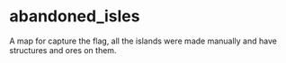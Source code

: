 # abandoned_isles
A map for capture the flag, all the islands were made manually and have structures and ores on them.
